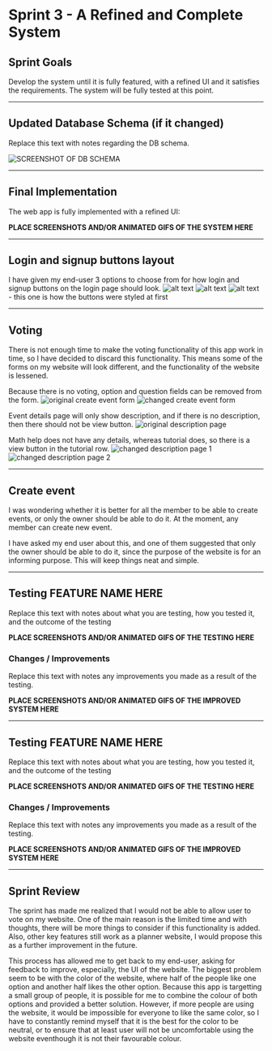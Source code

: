 # Sprint 3 - A Refined and Complete System


## Sprint Goals

Develop the system until it is fully featured, with a refined UI and it satisfies the requirements. The system will be fully tested at this point.


---

## Updated Database Schema (if it changed)

Replace this text with notes regarding the DB schema.

![SCREENSHOT OF DB SCHEMA](screenshots/example.png)


---

## Final Implementation

The web app is fully implemented with a refined UI:

**PLACE SCREENSHOTS AND/OR ANIMATED GIFS OF THE SYSTEM HERE**


---

## Login and signup buttons layout

I have given my end-user 3 options to choose from for how login and signup buttons on the login page should look.
![alt text](image-22.png)
![alt text](image-23.png)
![alt text](image-24.png) - this one is how the buttons were styled at first





---

## Voting

There is not enough time to make the voting functionality of this app work in time, so I have decided to discard this functionality. This means some of the forms on my website will look different, and the functionality of the website is lessened.


Because there is no voting, option and question fields can be removed from the form.
![original create event form](image-25.png)
![changed create event form](image-26.png)

Event details page will only show description, and if there is no description, then there should not be view button.
![original description page](image-27.png)

Math help does not have any details, whereas tutorial does, so there is a view button in the tutorial row.
![changed description page 1](image-28.png)
![changed description page 2](image-29.png)



---

## Create event

I was wondering whether it is better for all the member to be able to create events, or only the owner should be able to do it. At the moment, any member can create new event.

I have asked my end user about this, and one of them suggested that only the owner should be able to do it, since the purpose of the website is for an informing purpose. This will keep things neat and simple.




---

## Testing FEATURE NAME HERE

Replace this text with notes about what you are testing, how you tested it, and the outcome of the testing

**PLACE SCREENSHOTS AND/OR ANIMATED GIFS OF THE TESTING HERE**

### Changes / Improvements

Replace this text with notes any improvements you made as a result of the testing.

**PLACE SCREENSHOTS AND/OR ANIMATED GIFS OF THE IMPROVED SYSTEM HERE**


---

## Testing FEATURE NAME HERE

Replace this text with notes about what you are testing, how you tested it, and the outcome of the testing

**PLACE SCREENSHOTS AND/OR ANIMATED GIFS OF THE TESTING HERE**

### Changes / Improvements

Replace this text with notes any improvements you made as a result of the testing.

**PLACE SCREENSHOTS AND/OR ANIMATED GIFS OF THE IMPROVED SYSTEM HERE**


---

## Sprint Review
The sprint has made me realized that I would not be able to allow user to vote on my website. One of the main reason is the limited time and with thoughts, there will be more things to consider if this functionality is added. Also, other key features still work as a planner website, I would propose this as a further improvement in the future.

This process has allowed me to get back to my end-user, asking for feedback to improve, especially, the UI of the website. The biggest problem seem to be with the color of the website, where half of the people like one option and another half likes the other option. Because this app is targetting a small group of people, it is possible for me to combine the colour of both options and provided a better solution. However, if more people are using the website, it would be impossible for everyone to like the same color, so I have to constantly remind myself that it is the best for the color to be neutral, or to ensure that at least user will not be uncomfortable using the website eventhough it is not their favourable colour.


